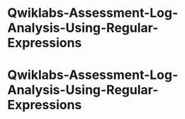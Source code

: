 # Qwiklabs-Assessment-Log-Analysis-Using-Regular-Expressions
# Qwiklabs-Assessment-Log-Analysis-Using-Regular-Expressions
